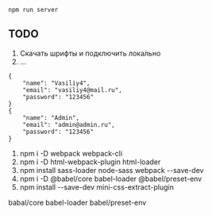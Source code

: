 ```
npm run server
```

## TODO
1. Скачать шрифты и подключить локально
2. ...




```
{
	"name": "Vasiliy4",
	"email": "vasiliy4@mail.ru",
	"password": "123456"
}
{
	"name": "Admin",
	"email": "admin@admin.ru",
	"password": "123456"
}
```


1. npm i -D webpack webpack-cli
2. npm i -D html-webpack-plugin html-loader
3. npm install sass-loader node-sass webpack --save-dev
4. npm i -D @babel/core babel-loader @babel/preset-env
5. npm install --save-dev mini-css-extract-plugin

babal/core babel-loader babel/preset-env